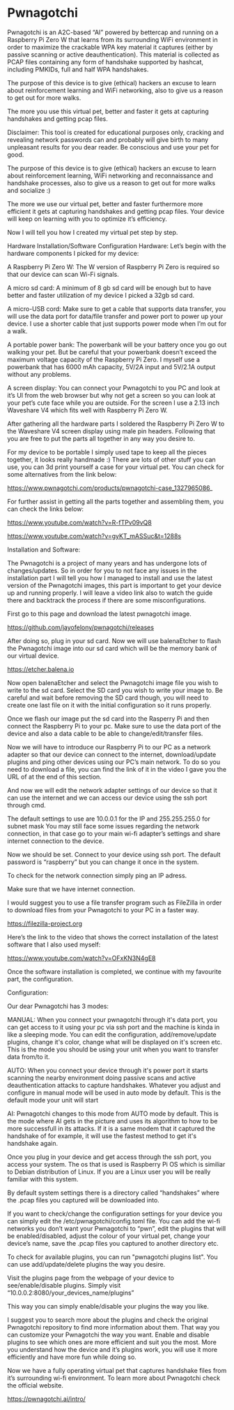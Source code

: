 # Pwnagotchi

Pwnagotchi is an A2C-based “AI” powered by bettercap and running on a Raspberry Pi Zero W that learns from its surrounding WiFi environment in order to maximize the crackable WPA key material it captures (either by passive scanning or active deauthentication). This material is collected as PCAP files containing any form of handshake supported by hashcat, including PMKIDs, full and half WPA handshakes.

The purpose of this device is to give (ethical) hackers an excuse to learn about reinforcement learning and WiFi networking, also to give us a reason to get out for more walks.


The more you use this virtual pet, better and faster it gets at capturing handshakes and getting pcap files.

Disclaimer: This tool is created for educational purposes only, cracking and revealing network passwords can and probably will give birth to many unpleasant results for you dear reader. Be conscious and use your pet for good.

The purpose of this device is to give (ethical) hackers an excuse to learn about reinforcement learning, WiFi networking and reconnaissance and handshake processes, also to give us a reason to get out for more walks and socialize :)

The more we use our virtual pet, better and faster furthermore more efficient it gets at capturing handshakes and getting pcap files. Your device will keep on learning with you to optimize it’s efficiency.

Now I will tell you how I created my virtual pet step by step.

Hardware
Installation/Software
Configuration
Hardware:
Let’s begin with the hardware components I picked for my device:

A Raspberry Pi Zero W: The W version of Raspberry Pi Zero is required so that our device can scan Wi-Fi signals.

A micro sd card: A minimum of 8 gb sd card will be enough but to have better and faster utilization of my device I picked a 32gb sd card.

A micro-USB cord: Make sure to get a cable that supports data transfer, you will use the data port for data/file transfer and power port to power up your device. I use a shorter cable that just supports power mode when I’m out for a walk.

A portable power bank: The powerbank will be your battery once you go out walking your pet. But be careful that your powerbank doesn’t exceed the maximum voltage capacity of the Raspberry Pi Zero. I myself use a powerbank that has 6000 mAh capacity, 5V/2A input and 5V/2.1A output without any problems.

A screen display: You can connect your Pwnagotchi to you PC and look at it’s UI from the web browser but why not get a screen so you can look at your pet’s cute face while you are outside. For the screen I use a 2.13 inch Waveshare V4 which fits well with Raspberry Pi Zero W.

After gathering all the hardware parts I soldered the Raspberry Pi Zero W to the Waveshare V4 screen display using male pin headers. Following that you are free to put the parts all together in any way you desire to.

For my device to be portable I simply used tape to keep all the pieces together, it looks really handmade :) There are lots of other stuff you can use, you can 3d print yourself a case for your virtual pet. You can check for some alternatives from the link below:

https://www.pwnagotchi.com/products/pwnagotchi-case_1327965086_

For further assist in getting all the parts together and assembling them, you can check the links below:

https://www.youtube.com/watch?v=R-fTPv09vQ8

https://www.youtube.com/watch?v=gyKT_mASSuc&t=1288s



Installation and Software:

The Pwnagotchi is a project of many years and has undergone lots of changes/updates. So in order for you to not face any issues in the installation part I will tell you how I managed to install and use the latest version of the Pwnagotchi images, this part is important to get your device up and running properly. I will leave a video link also to watch the guide there and backtrack the process if there are some misconfigurations.

First go to this page and download the latest pwnagotchi image.

https://github.com/jayofelony/pwnagotchi/releases

After doing so, plug in your sd card. Now we will use balenaEtcher to flash the Pwnagotchi image into our sd card which will be the memory bank of our virtual device.

https://etcher.balena.io

Now open balenaEtcher and select the Pwnagotchi image file you wish to write to the sd card. Select the SD card you wish to write your image to. Be careful and wait before removing the SD card though, you will need to create one last file on it with the initial configuration so it runs properly.


Once we flash our image put the sd card into the Rasperry Pi and then connect the Raspberry Pi to your pc. Make sure to use the data port of the device and also a data cable to be able to change/edit/transfer files.

Now we will have to introduce our Raspberry Pi to our PC as a network adapter so that our device can connect to the internet, download/update plugins and ping other devices using our PC’s main network. To do so you need to download a file, you can find the link of it in the video I gave you the URL of at the end of this section.

And now we will edit the network adapter settings of our device so that it can use the internet and we can access our device using the ssh port through cmd.


The default settings to use are 10.0.0.1 for the IP and 255.255.255.0 for subnet mask
You may still face some issues regarding the network connection, in that case go to your main wi-fi adapter’s settings and share internet connection to the device.


Now we should be set. Connect to your device using ssh port. The default password is “raspberry” but you can change it once in the system.


To check for the network connection simply ping an IP adress.

Make sure that we have internet connection.

I would suggest you to use a file transfer program such as FileZilla in order to download files from your Pwnagotchi to your PC in a faster way.

https://filezilla-project.org

Here’s the link to the video that shows the correct installation of the latest software that I also used myself:

https://www.youtube.com/watch?v=OFxKN3N4gE8

Once the software installation is completed, we continue with my favourite part, the configuration.



Configuration:

Our dear Pwnagotchi has 3 modes:

MANUAL: When you connect your pwnagotchi through it's data port, you can get access to it using your pc via ssh port and the machine is kinda in like a sleeping mode. You can edit the configuration, add/remove/update
plugins, change it's color, change what will be displayed on it's screen etc. This is the mode you should be using your unit when you want to transfer data from/to it.

AUTO: When you connect your device through it's power port it starts scanning the nearby environment doing passive scans and active deauthentication attacks to capture handshakes. Whatever you adjust and configure in manual mode will be used in auto mode by default. This is the default mode your unit will start

AI: Pwnagotchi changes to this mode from AUTO mode by default. This is the mode where AI gets in the picture and uses its algorithm to how to be more successfull in its attacks. If it is a same modem that it captured the handshake of for example, it will use the fastest method to get it's handshake again. 


Once you plug in your device and get access through the ssh port, you access your system. The os that is used is Raspberry Pi OS which is similiar to Debian distribution of Linux. If you are a Linux user you will be really familiar with this system.


By default system settings there is a directory called “handshakes” where the .pcap files you captured will be downloaded into.

If you want to check/change the configuration settings for your device you can simply edit the /etc/pwnagotchi/config.toml file. You can add the wi-fi networks you don’t want your Pwnagotchi to “pwn”, edit the plugins that will be enabled/disabled, adjust the colour of your virtual pet, change your device’s name, save the .pcap files you captured to another directory etc.


To check for available plugins, you can run "pwnagotchi plugins list". You can use add/update/delete plugins the way you desire.

Visit the plugins page from the webpage of your device to see/enable/disable plugins. Simply visit “10.0.0.2:8080/your_devices_name/plugins”

This way you can simply enable/disable your plugins the way you like.


I suggest you to search more about the plugins and check the original Pwnagotchi repository to find more information about them. That way you can customize your Pwnagotchi the way you want. Enable and disable plugins to see which ones are more efficient and suit you the most. More you understand how the device and it’s plugins work, you will use it more efficiently and have more fun while doing so.

Now we have a fully operating virtual pet that captures handshake files from it’s surrounding wi-fi environment. To learn more about Pwnagotchi check the official website.

https://pwnagotchi.ai/intro/

